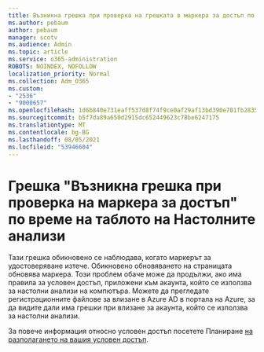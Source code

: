 ```yaml
---
title: Възникна грешка при проверка на грешката в маркера за достъп по време на настолната версия на Analytics на борда
ms.author: pebaum
author: pebaum
manager: scotv
ms.audience: Admin
ms.topic: article
ms.service: o365-administration
ROBOTS: NOINDEX, NOFOLLOW
localization_priority: Normal
ms.collection: Adm_O365
ms.custom:
- "2536"
- "9000657"
ms.openlocfilehash: 1d6b840e731eaff537d8f74f9ce0af29af13bd390e701fb2835e8718b4521158
ms.sourcegitcommit: b5f7da89a650d2915dc652449623c78be6247175
ms.translationtype: MT
ms.contentlocale: bg-BG
ms.lasthandoff: 08/05/2021
ms.locfileid: "53946604"
---
```

# <a name="there-was-an-error-validating-access-token-error-during-desktop-analytics-onboarding"></a>Грешка "Възникна грешка при проверка на маркера за достъп" по време на таблото на Настолните анализи

Тази грешка обикновено се наблюдава, когато маркерът за удостоверяване изтече. Обикновено обновяването на страницата обновява маркера. Този проблем обаче може да продължи, ако има правила за условен достъп, приложени към акаунта, който се използва за настолни анализи на компютъра. Можете да прегледате регистрационните файлове за влизане в Azure AD в портала на Azure, за да видите дали има грешки при влизане за акаунта, който се използва за настолни анализи.

За повече информация относно условен достъп посетете Планиране [на разполагането на вашия условен достъп](https://docs.microsoft.com/azure/active-directory/conditional-access/plan-conditional-access).